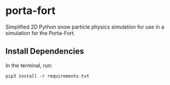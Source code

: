 # porta-fort
Simplified 2D Python snow particle physics simulation for use in a simulation for the Porta-Fort.

## Install Dependencies
In the terminal, run:
```
pip3 install -r requirements.txt
```
